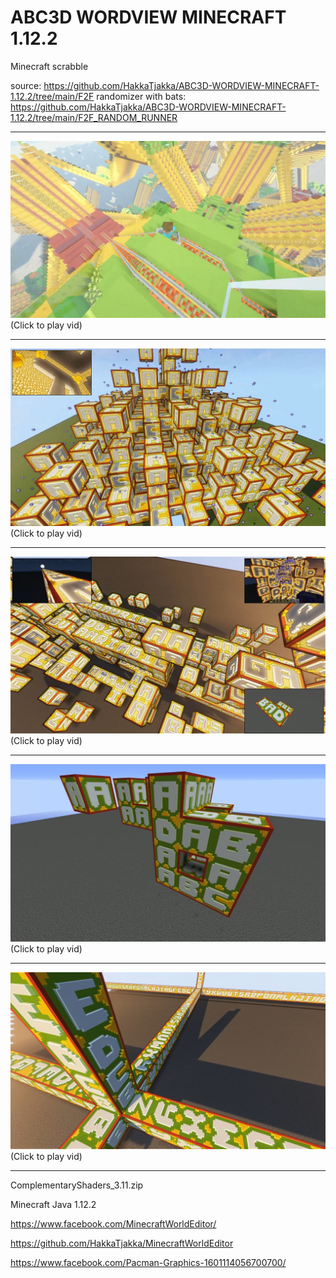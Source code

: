 # ABC3D WORDVIEW MINECRAFT 1.12.2
 Minecraft scrabble

source: https://github.com/HakkaTjakka/ABC3D-WORDVIEW-MINECRAFT-1.12.2/tree/main/F2F
randomizer with bats: https://github.com/HakkaTjakka/ABC3D-WORDVIEW-MINECRAFT-1.12.2/tree/main/F2F_RANDOM_RUNNER

***
[![Demo CountPages alpha](https://github.com/HakkaTjakka/ABC3D-WORDVIEW-MINECRAFT-1.12.2/blob/main/train_maze.jpg)](https://www.youtube.com/embed/51gTUtrv2kw)
(Click to play vid)
***
[![Demo CountPages alpha](https://github.com/HakkaTjakka/ABC3D-WORDVIEW-MINECRAFT-1.12.2/blob/main/wordview_upgrade2.jpg)](https://www.youtube.com/embed/D7UBZlr9k7o)
(Click to play vid)
***
[![Demo CountPages alpha](https://github.com/HakkaTjakka/ABC3D-WORDVIEW-MINECRAFT-1.12.2/blob/main/wordview_update.jpg)](https://www.youtube.com/embed/llx70TWFPRE)
(Click to play vid)
***
[![Demo CountPages alpha](https://github.com/HakkaTjakka/ABC3D-WORDVIEW-MINECRAFT-1.12.2/blob/main/wordview_upgrade.jpg)](https://www.youtube.com/embed/_6mdd3ePO_o)
(Click to play vid)
***
[![Demo CountPages alpha](https://github.com/HakkaTjakka/ABC3D-WORDVIEW-MINECRAFT-1.12.2/blob/main/wordview.jpg)](https://www.youtube.com/embed/clTR1BpUwWs)
(Click to play vid)
***

ComplementaryShaders_3.11.zip

Minecraft Java 1.12.2

https://www.facebook.com/MinecraftWorldEditor/

https://github.com/HakkaTjakka/MinecraftWorldEditor

https://www.facebook.com/Pacman-Graphics-1601114056700700/


